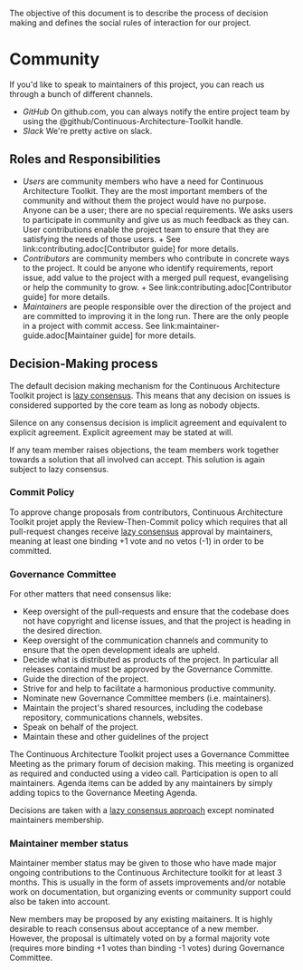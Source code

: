 The objective of this document is to describe the process of decision
making and defines the social rules of interaction for our project.

# Community

If you'd like to speak to maintainers of this project, you can reach us
through a bunch of different channels.

* *GitHub* On github.com, you can always notify the entire project team
by using the @github/Continuous-Architecture-Toolkit handle.
* *Slack* We're pretty active on slack.

## Roles and Responsibilities

* *Users* are community members who have a need for Continuous Architecture Toolkit. They are the most important members of the community and without them the project would have no purpose. Anyone can be a user; there are no special requirements. We asks users to participate in community and give us as much feedback as they can. User contributions enable the project team to ensure that they are satisfying the needs of those users. +
See link:contributing.adoc[Contributor guide] for more details.
* *Contributors* are community members who contribute in concrete ways to the project. It could be anyone who identify requirements, report issue, add value to the project with a merged pull request, evangelising or help the community to grow. +
See link:contributing.adoc[Contributor guide] for more details.
* *Maintainers* are people responsible over the direction of the project and are committed to improving it in the long run. There are the only people in a project with commit access. 
See link:maintainer-guide.adoc[Maintainer guide] for more details. 

## Decision-Making process

The default decision making mechanism for the Continuous Architecture Toolkit project is [lazy
consensus](http://www.apache.org/foundation/how-it-works.html#decision-making). This means that any decision on issues is considered
supported by the core team as long as nobody objects.

Silence on any consensus decision is implicit agreement and equivalent
to explicit agreement. Explicit agreement may be stated at will.

If any team member raises objections, the team members work together
towards a solution that all involved can accept. This solution is again
subject to lazy consensus.

### Commit Policy

To approve change proposals from contributors, Continuous Architecture Toolkit projet apply the Review-Then-Commit policy which requires that
all pull-request changes receive [lazy
consensus](http://www.apache.org/foundation/how-it-works.html#decision-making) approval by maintainers, meaning at least one binding +1 vote
and no vetos (-1) in order to be committed.

### Governance Committee

For other matters that need consensus like:

* Keep oversight of the pull-requests and ensure that the codebase does
not have copyright and license issues, and that the project is heading
in the desired direction.
* Keep oversight of the communication channels and community to ensure
that the open development ideals are upheld.
* Decide what is distributed as products of the project. In particular
all releases containd must be approved by the Governance Committe.
* Guide the direction of the project.
* Strive for and help to facilitate a harmonious productive community.
* Nominate new Governance Committee members (i.e. maintainers).
* Maintain the project's shared resources, including the codebase
repository, communications channels, websites.
* Speak on behalf of the project.
* Maintain these and other guidelines of the project

The Continuous Architecture Toolkit project uses a Governance Committee
Meeting as the primary forum of decision making. This meeting is
organized as required and conducted using a video call. Participation is
open to all maintainers. Agenda items can be added by any maintainers by
simply adding topics to the Governance Meeting Agenda.

Decisions are taken with a [lazy
consensus approach](http://www.apache.org/foundation/how-it-works.html#decision-making) except nominated maintainers membership.

### Maintainer member status

Maintainer member status may be given to those who have made major ongoing contributions to the Continuous Architecture toolkit for at least 3 months. This is usually in the form of assets improvements and/or notable work on documentation, but organizing events or community support could also be taken into account.

New members may be proposed by any existing maitainers. It is highly desirable to reach consensus about acceptance of a new member. However, the proposal is ultimately voted on by a formal majority vote (requires more binding +1 votes than binding -1 votes) during Governance Committee.